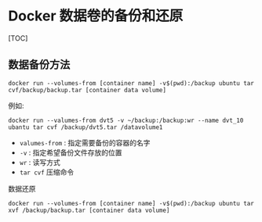 # Docker 数据卷的备份和还原

[TOC]

##  数据备份方法

```
docker run --volumes-from [container name] -v$(pwd):/backup ubuntu tar cvf/backup/backup.tar [container data volume]
```

例如:

```
docker run --valumes-from dvt5 -v ~/backup:/backup:wr --name dvt_10 ubantu tar cvf /backup/dvt5.tar /datavolume1
```

- `valumes-from` : 指定需要备份的容器的名字
- `-v` : 指定希望备份文件存放的位置
- `wr` : 读写方式
- `tar cvf` 压缩命令

数据还原
```
docker run --volumes-from [container name] -v$(pwd):/backup ubuntu tar xvf /backup/backup.tar [container data volume]

```
